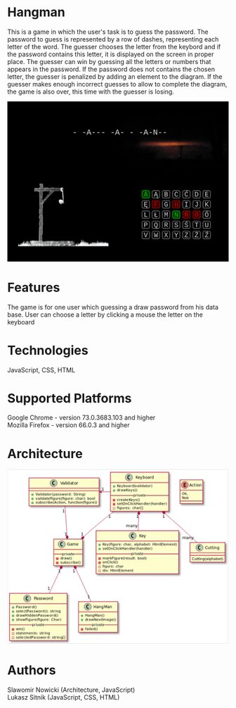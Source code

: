 # Hangman
This is a game in which the user's task is to guess the password. The password to guess is represented by a row of dashes, representing each letter of the word. The guesser chooses the letter from the keybord and if the password contains this letter, it is displayed on the screen in proper place. The guesser can win by guessing all the letters or numbers that appears in the password. If the password does not contains the chosen letter, the guesser is penalized by adding an element to the diagram. If the guesser makes enough incorrect guesses to allow to complete the diagram, the game is also over, this time with the guesser is losing.

![Application's logo](doc/docImg/hangman.png)

# Features
The game is for one user which guessing a draw password from his data base. User can choose a letter by clicking a mouse the letter on the keyboard

# Technologies
JavaScript, CSS, HTML

# Supported Platforms
Google Chrome - version 73.0.3683.103 and higher  
Mozilla Firefox - version 66.0.3 and higher

# Architecture
![Application's logo](doc/docImg/class_diagram.png)

# Authors  
Slawomir Nowicki (Architecture, JavaScript)  
Lukasz Sitnik (JavaScript, CSS, HTML)
